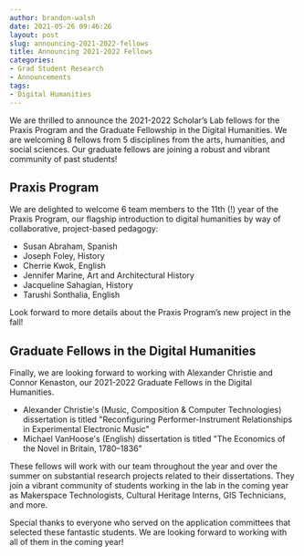 ```yaml
---
author: brandon-walsh
date: 2021-05-26 09:46:26
layout: post
slug: announcing-2021-2022-fellows
title: Announcing 2021-2022 Fellows
categories:
- Grad Student Research
- Announcements
tags:
- Digital Humanities
---
```

We are thrilled to announce the 2021-2022 Scholar’s Lab fellows for the Praxis Program and the Graduate Fellowship in the Digital Humanities. We are welcoming 8 fellows from 5 disciplines from the arts, humanities, and social sciences. Our graduate fellows are joining a robust and vibrant community of past students!

## Praxis Program

We are delighted to welcome 6 team members to the 11th (!) year of the Praxis Program, our flagship introduction to digital humanities by way of collaborative, project-based pedagogy:

*	Susan Abraham, Spanish
*	Joseph Foley, History
*	Cherrie Kwok, English
*	Jennifer Marine, Art and Architectural History
*	Jacqueline Sahagian, History
*	Tarushi Sonthalia, English

Look forward to more details about the Praxis Program’s new project in the fall!

## Graduate Fellows in the Digital Humanities

Finally, we are looking forward to working with Alexander Christie and Connor Kenaston, our 2021-2022 Graduate Fellows in the Digital Humanities.

*	Alexander Christie's (Music, Composition & Computer Technologies) dissertation is titled "Reconfiguring Performer-Instrument Relationships in Experimental Electronic Music"
*	Michael VanHoose's (English) dissertation is titled "The Economics of the Novel in Britain, 1780–1836"

These fellows will work with our team throughout the year and over the summer on substantial research projects related to their dissertations. They join a vibrant community of students working in the lab in the coming year as Makerspace Technologists, Cultural Heritage Interns, GIS Technicians, and more.

Special thanks to everyone who served on the application committees that selected these fantastic students. We are looking forward to working with all of them in the coming year!
